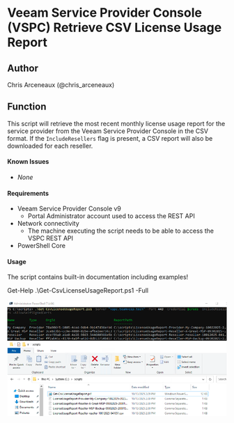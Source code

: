 # Veeam Service Provider Console (VSPC) Retrieve CSV License Usage Report

## Author

Chris Arceneaux (@chris_arceneaux)

## Function

This script will retrieve the most recent monthly license usage report for the service provider from the Veeam Service Provider Console in the CSV format. If the `IncludeResellers` flag is present, a CSV report will also be downloaded for each reseller.

#### Known Issues

* *None*

#### Requirements

* Veeam Service Provider Console v9
  * Portal Administrator account used to access the REST API
* Network connectivity
  * The machine executing the script needs to be able to access the VSPC REST API
* PowerShell Core

#### Usage

The script contains built-in documentation including examples!

Get-Help .\Get-CsvLicenseUsageReport.ps1 -Full

![sample output](sample_output.png)
